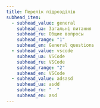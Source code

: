 ```yaml
---
title: Перелік підрозділів
subhead_item:
  - subhead_value: general
    subhead_ua: Загальні питання
    subhead_ru: Общие вопросы
    subhead_range: "1"
    subhead_en: General questions
  - subhead_value: vscode
    subhead_ua: VSCode
    subhead_ru: VSCode
    subhead_range: "2"
    subhead_en: VSCode
  - subhead_value: adsasd
    subhead_ua: asdd
    subhead_ru: "  "
    subhead_en: asd
---
```

